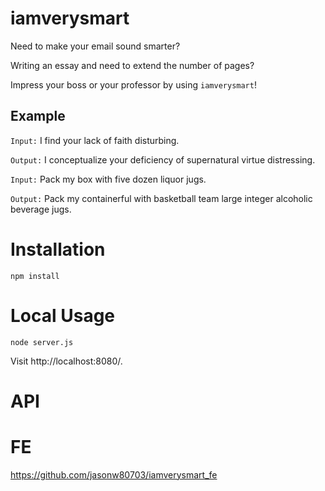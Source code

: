 # iamverysmart
Need to make your email sound smarter?

Writing an essay and need to extend the number of pages?

Impress your boss or your professor by using `iamverysmart`!

## Example

`Input:` I find your lack of faith disturbing.

`Output:` I conceptualize your deficiency of supernatural virtue distressing.

`Input:` Pack my box with five dozen liquor jugs.

`Output:` Pack my containerful with basketball team large integer alcoholic beverage jugs.
# Installation
```
npm install
```

# Local Usage
```
node server.js
```

Visit http://localhost:8080/.

# API

# FE
https://github.com/jasonw80703/iamverysmart_fe